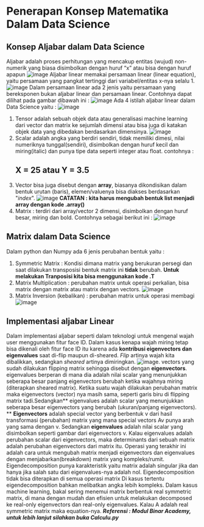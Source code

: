 # Penerapan Konsep Matematika Dalam Data Science
## Konsep Aljabar dalam Data Science
Aljabar adalah proses perhitungan yang mencakup entitas (wujud) non-numerik yang biasa disimbolkan dengan huruf “x” atau bisa dengan huruf apapun
![image](https://github.com/christadel27/Matrix/assets/133072315/42f9a917-8e2f-4df2-b4d7-a805b38bb07a)
Aljabar linear memakai persamaan linear (linear equation), yaitu persamaan yang pangkat tertinggi dari variabel/entitas x-nya selalu 1. 
![image](https://github.com/christadel27/Matrix/assets/133072315/6f399498-6cf0-463a-9e46-4a8a7dd78ab2)
Dalam persamaan linear  ada 2 jenis yaitu persamaan yang bereksponen bukan aljabar linear dan persamaan linear. Contohnya dapat dilihat pada gambar dibawah ini :
![image](https://github.com/christadel27/Matrix/assets/133072315/a75b8d8c-0ea4-4f83-9aca-0fd334768381)
Ada 4 istilah aljabar linear dalam Data Science yaitu : 
![image](https://github.com/christadel27/Matrix/assets/133072315/dd87c355-13a1-41e1-9d5e-77469837f36f)
1. Tensor adalah sebuah objek data atau generalisasi machine learning dari vector dan matrix ke sejumlah dimensi atau bisa juga di katakan objek data yang dibedakan berdasarkan dimensinya.
   ![image](https://github.com/christadel27/Matrix/assets/133072315/b5506f2b-7594-4020-ac73-109d4f3be657)
2. Scalar adalah angka yang berdiri sendiri, tidak memiliki dimesi, nilai numeriknya tunggal(sendiri), disimbolkan dengan huruf kecil dan miring(italic) dan punya tipe data seperti integer atau float. contohnya :
   ## X = 25 atau Y = 3.5
3. Vector bisa juga disebut dengan **array**, biasanya dikondisikan dalam bentuk urutan (baris), elemen/valuenya bisa diakses berdasarkan "_index_".
   ![image](https://github.com/christadel27/Matrix/assets/133072315/0dde8261-3cf4-4a7b-8225-e196b4462e58)
**CATATAN : kita harus mengubah bentuk list menjadi array dengan kode .array()**
4. Matrix : terdiri dari array/vector 2 dimensi, disimbolkan dengan huruf besar, miring dan bold. Contohnya sebagai berikut ini :
   ![image](https://github.com/christadel27/Matrix/assets/133072315/3de052a6-5ef5-4fd8-8258-6675bbdc40dc)
## Matrix dalam Data Science
Dalam python dan Numpy ada 6 jenis perubahan bentuk yaitu :
1. Symmetric Matrix : Kondisi dimana matrix yang berukuran persegi  dan saat dilakukan transposisi bentuk matrix ini **tidak** berubah.
   **Untuk melakukan Tranposisi kita bisa menggunakan kode .T**
2. Matrix Multiplication : perubahan matrix untuk operasi perkalian, bisa matrix dengan matrix atau matrix dengan vectors.
   ![image](https://github.com/christadel27/Matrix/assets/133072315/6a8260af-4bfb-4ece-ac81-927fd88092b5)
3. Matrix Inversion (kebalikan) : perubahan matrix untuk operasi membagi
   ![image](https://github.com/christadel27/Matrix/assets/133072315/f1035fe0-b424-47ff-a59c-f7e0ecd8516f)
## Implementasi aljabar Linear
Dalam implementasi aljabar seperti dalam teknologi untuk mengenal wajah user menggunakan fitur face ID. Dalam kasus kenapa wajah miring tetap bisa dikenali oleh fitur face ID itu karena ada **kontribusi eigenvectors dan eigenvalues** saat di-flip maupun di-sheared.
_Flip_ artinya wajah kita dibalikkan, sedangkan _sheared_ artinya dimiringkan.
![image](https://github.com/christadel27/Matrix/assets/133072315/c563c280-6392-4b3a-b290-38fd32c98875).
vectors yang sudah dilakukan flipping matrix sehingga disebut dengan **eigenvectors**.
eigenvalues berperan di mana dia adalah nilai scalar yang menunjukkan seberapa besar panjang eigenvectors berubah ketika wajahnya miring (diterapkan sheared matrix).
Ketika suatu wajah dilakukan perubahan matrix maka eigenvectors (vector) nya masih sama, seperti garis biru di flipping matrix tadi.Sedangkan** eigenvalues adalah scalar yang menunjukkan seberapa besar eigenvectors yang berubah (ukuran/panjang eigenvectors). **
**Eigenvectors** adalah special vector yang berbentuk v dari hasil transformasi (perubahan) matrix yang mana special vectors Av punya arah yang sama dengan v. 
Sedangkan **eigenvalues** adalah nilai scalar yang disimbolkan seperti gambar dari eigenvectors v.
Kalau eigenvalues adalah perubahan scalar dari eigenvectors, maka determinants dari sebuah matrix adalah perubahan eigenvectors dari matrix itu.
Operasi yang terakhir ini adalah cara untuk mengubah matrix menjadi eigenvectors dan eigenvalues dengan menjabarkan(breakdown) matrix yang kompleks/rumit.
Eigendecomposition punya karakteristik yaitu matrix adalah singular jika dan hanya jika salah satu dari eigenvalues-nya adalah nol.
Eigendecomposition tidak bisa diterapkan di semua operasi matrix Di kasus tertentu eigendecomposition bahkan melibatkan angka lebih kompleks. 
Dalam kasus machine learning, bakal sering menemui matrix berbentuk real symmetric matrix, di mana dengan mudah dan efisien untuk melakukan decomposed ke real-only eigenvectors dan real-only eigenvalues. 
Kalau A adalah real symmetric matrix maka equation-nya.
_**Referensi : Modul Binar Academy, untuk lebih lanjut silahkan buka Calculu.py**_

